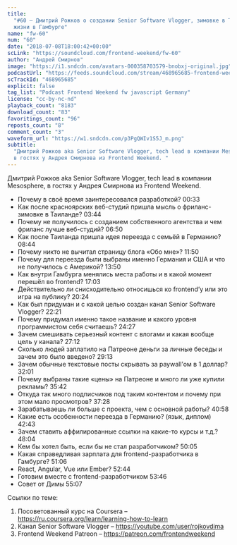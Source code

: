 ```yaml
---
title:
  "#60 – Дмитрий Рожков о создании Senior Software Vlogger, зимовке в Таиланде и
  жизни в Гамбурге"
name: "fw-60"
num: "60"
date: "2018-07-08T18:00:42+00:00"
scLink: "https://soundcloud.com/frontend-weekend/fw-60"
author: "Андрей Смирнов"
image: "https://i1.sndcdn.com/avatars-000358703579-bnobxj-original.jpg"
podcastUrl: "https://feeds.soundcloud.com/stream/468965685-frontend-weekend-fw-60.m4a"
scTrackId: "468965685"
explicit: false
tag_list: "Podcast Frontend Weekend fw javascript Germany"
license: "cc-by-nc-nd"
playback_count: "8183"
download_count: "83"
favoritings_count: "96"
reposts_count: "8"
comment_count: "3"
waveform_url: "https://w1.sndcdn.com/p3PgQWIv1S5J_m.png"
subtitle:
  "Дмитрий Рожков aka Senior Software Vlogger, tech lead в компании Mesosphere,
  в гостях у Андрея Смирнова из Frontend Weekend. "
---
```


Дмитрий Рожков aka Senior Software Vlogger, tech lead в компании Mesosphere, в
гостях у Андрея Смирнова из Frontend Weekend.

- Почему в своё время заинтересовался разработкой?
  <timecode sec="33">00:33</timecode>
- Как после красноярских веб-студий пришла мысль о фриланс-зимовке в Таиланде?
  <timecode sec="224">03:44</timecode>
- Почему не получилось с созданием собственного агентства и чем фриланс лучше
  веб-студий? <timecode sec="410">06:50</timecode>
- Как после Таиланда пришла идея переезда с семьёй в Германию?
  <timecode sec="524">08:44</timecode>
- Почему никто не вычитал страницу блога «Обо мне»?
  <timecode sec="710">11:50</timecode>
- Почему для переезда были выбраны именно Германия и США и что не получилось с
  Америкой? <timecode sec="830">13:50</timecode>
- Как внутри Гамбурга менялись места работы и в какой момент перешёл во
  frontend? <timecode sec="1023">17:03</timecode>
- Действительно ли снисходительно относишься ко frontend’у или это игра на
  публику? <timecode sec="1224">20:24</timecode>
- Как был придуман и с какой целью создан канал Senior Software Vlogger?
  <timecode sec="1341">22:21</timecode>
- Почему придумал именно такое название и какого уровня программистом себя
  считаешь? <timecode sec="1467">24:27</timecode>
- Зачем смешивать серьезный контент с влогами и какая вообще цель у канала?
  <timecode sec="1632">27:12</timecode>
- Сколько людей заплатило на Патреоне деньги за личные беседы и зачем это было
  введено? <timecode sec="1753">29:13</timecode>
- Зачем обычные текстовые посты скрывать за paywall’ом в 1 доллар?
  <timecode sec="1921">32:01</timecode>
- Почему выбраны такие «цены» на Патреоне и много ли уже купили рекламы?
  <timecode sec="2142">35:42</timecode>
- Откуда так много подписчиков под таким контентом и почему при этом мало
  просмотров? <timecode sec="2248">37:28</timecode>
- Зарабатываешь ли больше с проекта, чем с основной работы?
  <timecode sec="2458">40:58</timecode>
- Какие есть особенности переезда в Германию? (язык, диплом)
  <timecode sec="2563">42:43</timecode>
- Зачем ставить аффилированные ссылки на какие-то курсы и т.д.?
  <timecode sec="2884">48:04</timecode>
- Кем бы хотел быть, если бы не стал разработчиком?
  <timecode sec="3005">50:05</timecode>
- Какая справедливая зарплата для frontend-разработчика в Гамбурге?
  <timecode sec="3066">51:06</timecode>
- React, Angular, Vue или Ember? <timecode sec="3164">52:44</timecode>
- Готовим вместе с frontend-разработчиком <timecode sec="3226">53:46</timecode>
- Совет от Димы <timecode sec="3307">55:07</timecode>

Ссылки по теме:

1. Посоветованный курс на Coursera –
   <https://ru.coursera.org/learn/learning-how-to-learn>
2. Канал Senior Software Vlogger – <https://youtube.com/user/rojkovdima>
3. Frontend Weekend Patreon – <https://patreon.com/frontendweekend>
